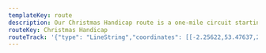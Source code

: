 ```yaml
---
templateKey: route
description: Our Christmas Handicap route is a one-mile circuit starting and finishing in the Castlefield Basin
routeKey: Christmas Handicap
routeTrack: '{"type": "LineString","coordinates": [[-2.25622,53.47637,26.83],[-2.25622,53.47641,26.83],[-2.25642,53.47645,26.92],[-2.25626,53.47675,30.09],[-2.25626,53.47676,30.18],[-2.2575749930897784,53.47698500722798,28.48],[-2.25889,53.47721,27.23],[-2.2591,53.47724,27.05],[-2.25929,53.47721,26.97],[-2.25931,53.47719,26.97],[-2.25932,53.47718,26.96],[-2.25993,53.47675,26.72],[-2.26012,53.47663,26.75],[-2.260610004577296,53.4762400009434,26.51],[-2.2611,53.47585,26.31],[-2.26111,53.47567,26.36],[-2.26112,53.47541,26.69],[-2.26119,53.47521,26.97],[-2.26124,53.47517,26.97],[-2.26125,53.47509,27.12],[-2.26109,53.47483,27.31],[-2.26086,53.47452,27.77],[-2.26061,53.47427,27.98],[-2.26015,53.47372,29.23],[-2.25994,53.47352,29.72],[-2.25954,53.47324,30.18],[-2.25896999550828,53.472915001283916,30.61],[-2.2584,53.47259,32.199999999999996],[-2.25828,53.47255,32.199999999999996],[-2.25799,53.47249,32.629999999999995],[-2.25752,53.47252,32.879999999999995],[-2.25726,53.4725,32.879999999999995],[-2.25714,53.47251,32.96],[-2.25689,53.47264,33.06],[-2.25678,53.47272,32.95],[-2.25678,53.47273,32.96],[-2.25677,53.47279,32.93],[-2.25678,53.47283,32.83],[-2.25718,53.47324,32.37],[-2.25732,53.47326,32.37],[-2.25793,53.47304,32.25],[-2.25814,53.47305,32.18],[-2.25822,53.47309,32.18],[-2.25827,53.47319,31.13],[-2.25855,53.4735,29.79],[-2.25862,53.47365,29.11],[-2.257650001951385,53.47373500392642,27.66],[-2.25668,53.47382,26.79],[-2.25669,53.4738,26.79],[-2.25639,53.47383,26.65],[-2.25641,53.47389,26.8],[-2.25651,53.47392,26.96],[-2.25667,53.474,27.07],[-2.25666,53.474,27.07],[-2.25671,53.47403,27.24],[-2.2568,53.47412,27.53],[-2.25687,53.4742,27.88],[-2.25691,53.4743,28.7],[-2.25691,53.47437,28.7],[-2.25685,53.47452,29.25],[-2.25671,53.47464,29.24],[-2.25646,53.47477,28.98],[-2.25645,53.4748,27.11],[-2.25609,53.47483,27.15],[-2.25606,53.47477,27.15],[-2.25601,53.47478,29.3],[-2.25619,53.47514,29],[-2.25645,53.4754,28.2],[-2.25647,53.47539,28.19],[-2.25646,53.4754,28.2],[-2.25651,53.4755,27.86],[-2.25644,53.47562,27.1],[-2.25667,53.4757,26.6],[-2.25628,53.47628,26.69],[-2.25629,53.47628,26.68],[-2.25622,53.47641,26.83],[-2.25642,53.47645,26.92],[-2.25626,53.47676,30.18],[-2.25739,53.47696,28.51],[-2.2574,53.47696,28.5],[-2.2581449978818537,53.47708500232936,27.94],[-2.25889,53.47721,27.23],[-2.2591,53.47724,27.05],[-2.25929,53.47721,26.96],[-2.25933,53.47718,26.96],[-2.25933,53.47717,26.96],[-2.25993,53.47675,26.72],[-2.26012,53.47663,26.75],[-2.260610004577296,53.4762400009434,26.51],[-2.2611,53.47585,26.31],[-2.26111,53.47565,26.39],[-2.26112,53.47541,26.69],[-2.26119,53.47521,26.97],[-2.26124,53.47517,26.97],[-2.26125,53.47509,26.97],[-2.26109,53.47483,27.31],[-2.26086,53.47452,27.77],[-2.26061,53.47427,27.98],[-2.26015,53.47372,29.23],[-2.25994,53.47352,29.72],[-2.25954,53.47324,30.18],[-2.25896999550828,53.472915001283916,30.61],[-2.2584,53.47259,32.199999999999996],[-2.25828,53.47255,32.199999999999996],[-2.25799,53.47249,32.629999999999995],[-2.25752,53.47252,32.879999999999995],[-2.25726,53.4725,32.879999999999995],[-2.25714,53.47251,32.96],[-2.25696,53.47259,33.06],[-2.25682,53.47268,32.99],[-2.2568,53.4727,32.99],[-2.25677,53.47279,32.93],[-2.25678,53.47283,32.83],[-2.25718,53.47324,32.37],[-2.25732,53.47326,32.37],[-2.25793,53.47304,32.25],[-2.25814,53.47305,32.18],[-2.25822,53.47309,32.18],[-2.25827,53.47319,31.13],[-2.25862,53.47357,29.51],[-2.25862,53.47365,29.11],[-2.257650001951385,53.47373500392642,27.66],[-2.25668,53.47382,26.79],[-2.25669,53.4738,26.79],[-2.25639,53.47383,26.65],[-2.25641,53.47389,26.77],[-2.25651,53.47392,26.96],[-2.25667,53.474,27.08],[-2.25671,53.47403,27.24],[-2.2568,53.47412,27.53],[-2.25687,53.4742,27.88],[-2.25691,53.4743,28.7],[-2.25691,53.47437,28.7],[-2.25685,53.47452,29.25],[-2.25671,53.47464,29.24],[-2.25646,53.47477,28.97],[-2.25644,53.47473,27.22],[-2.25645,53.4748,27.11],[-2.25609,53.47483,27.15],[-2.25606,53.47477,27.15],[-2.25601,53.47478,29.3],[-2.25619,53.47514,29],[-2.25646,53.4754,28.2],[-2.25651,53.4755,27.86],[-2.25644,53.47562,27.1],[-2.25667,53.4757,26.6],[-2.25629,53.47627,26.68],[-2.25629,53.47626,26.67],[-2.25622,53.47641,26.83],[-2.25642,53.47645,26.92],[-2.25626,53.47676,30.18],[-2.2575749930897784,53.47698500722798,28.48],[-2.25889,53.47721,27.23],[-2.2591,53.47724,27.05],[-2.25929,53.47721,26.99],[-2.25934,53.47717,26.95],[-2.25936,53.47716,26.94],[-2.25993,53.47675,26.72],[-2.26012,53.47663,26.75],[-2.260610004577296,53.4762400009434,26.51],[-2.2611,53.47585,26.31],[-2.26111,53.47563,26.41],[-2.26112,53.47541,26.69],[-2.26119,53.47521,26.97],[-2.26124,53.47517,26.97],[-2.26125,53.47509,26.97],[-2.26109,53.47483,27.31],[-2.26086,53.47452,27.77],[-2.26061,53.47427,27.98],[-2.26015,53.47372,29.23],[-2.25994,53.47352,29.72],[-2.25954,53.47324,30.18],[-2.25896999550828,53.472915001283916,30.61],[-2.2584,53.47259,32.199999999999996],[-2.25828,53.47255,32.199999999999996],[-2.25799,53.47249,32.629999999999995],[-2.25752,53.47252,32.879999999999995],[-2.25726,53.4725,32.879999999999995],[-2.25714,53.47251,32.96],[-2.25685,53.47266,33],[-2.25684,53.47267,33.01],[-2.25678,53.47271,33.01],[-2.25677,53.47279,32.93],[-2.25678,53.47283,32.83],[-2.25718,53.47324,32.37],[-2.25732,53.47326,32.37],[-2.25793,53.47304,32.25],[-2.25814,53.47305,32.18],[-2.25822,53.47309,32.18],[-2.25827,53.47319,31.13],[-2.25862,53.47357,29.51],[-2.25862,53.47365,29.11],[-2.257650001951385,53.47373500392642,27.66],[-2.25668,53.47382,26.79],[-2.25669,53.4738,26.79],[-2.25639,53.47383,26.65],[-2.25641,53.47389,26.77],[-2.25651,53.47392,26.96],[-2.25667,53.474,27.08],[-2.25671,53.47403,27.24],[-2.2568,53.47412,27.53],[-2.25687,53.4742,27.88],[-2.25691,53.4743,28.7],[-2.25691,53.47437,28.7],[-2.25685,53.47452,29.25],[-2.25671,53.47464,29.24],[-2.25646,53.47477,28.97],[-2.25644,53.47473,27.22],[-2.25645,53.4748,27.11],[-2.25609,53.47483,27.15],[-2.25606,53.47477,27.15],[-2.25601,53.47478,29.3],[-2.25619,53.47514,29],[-2.25645,53.4754,28.2],[-2.25647,53.47539,28.19],[-2.25646,53.4754,28.2],[-2.25651,53.4755,27.86],[-2.25644,53.47562,27.1],[-2.25667,53.4757,26.6],[-2.25629,53.47626,26.67]]}'
---
```

